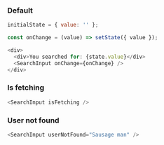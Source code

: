### Default

```js
initialState = { value: '' };

const onChange = (value) => setState({ value });

<div>
  <div>You searched for: {state.value}</div>
  <SearchInput onChange={onChange} />
</div>
```

### Is fetching
```js
<SearchInput isFetching />
```

### User not found
```js
<SearchInput userNotFound="Sausage man" />
```
